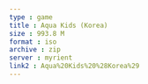 ```yaml
---
type : game
title : Aqua Kids (Korea)
size : 993.8 M
format : iso
archive : zip
server : myrient
link2 : Aqua%20Kids%20%28Korea%29
---
```

